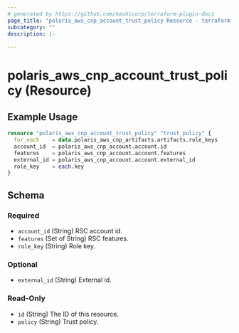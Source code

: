 ```yaml
---
# generated by https://github.com/hashicorp/terraform-plugin-docs
page_title: "polaris_aws_cnp_account_trust_policy Resource - terraform-provider-polaris"
subcategory: ""
description: |-
  
---
```


# polaris_aws_cnp_account_trust_policy (Resource)



## Example Usage

```terraform
resource "polaris_aws_cnp_account_trust_policy" "trust_policy" {
  for_each    = data.polaris_aws_cnp_artifacts.artifacts.role_keys
  account_id  = polaris_aws_cnp_account.account.id
  features    = polaris_aws_cnp_account.account.features
  external_id = polaris_aws_cnp_account.account.external_id
  role_key    = each.key
}
```

<!-- schema generated by tfplugindocs -->
## Schema

### Required

- `account_id` (String) RSC account id.
- `features` (Set of String) RSC features.
- `role_key` (String) Role key.

### Optional

- `external_id` (String) External id.

### Read-Only

- `id` (String) The ID of this resource.
- `policy` (String) Trust policy.
